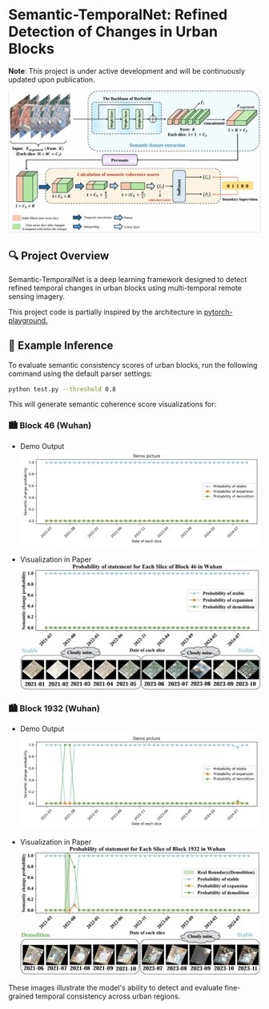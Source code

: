 # Semantic-TemporalNet: Refined Detection of Changes in Urban Blocks

**Note**: This project is under active development and will be continuously updated upon publication.

![Method Overview](img/method.jpg)

## 🔍 Project Overview

Semantic-TemporalNet is a deep learning framework designed to detect refined temporal changes in urban blocks using multi-temporal remote sensing imagery.

This project code is partially inspired by the architecture in [pytorch-playground.](https://github.com/aaron-xichen/pytorch-playground/)

## 🧪 Example Inference

To evaluate semantic consistency scores of urban blocks, run the following command using the default parser settings:

```bash
python test.py --threshold 0.8
```


This will generate semantic coherence score visualizations for:

### 🏙️ Block 46 (Wuhan)

- Demo Output  
  ![](img/46.png)

- Visualization in Paper  
  ![](img/46_paper.png)

### 🏙️ Block 1932 (Wuhan)

- Demo Output  
  ![](img/1932.png)

- Visualization in Paper  
  ![](img/1932_paper.png)

These images illustrate the model's ability to detect and evaluate fine-grained temporal consistency across urban regions.
